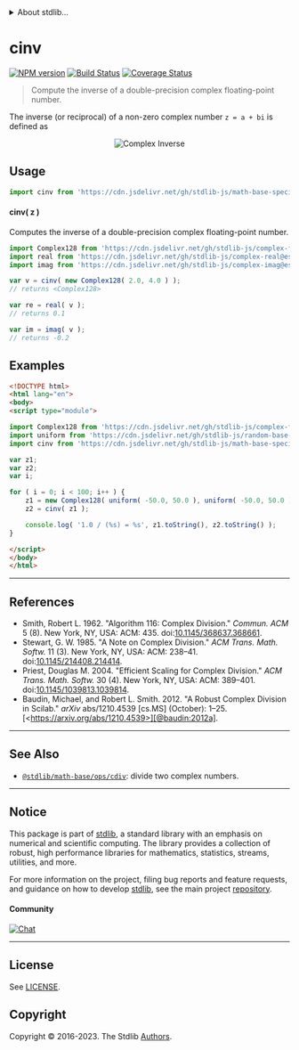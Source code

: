 <!--

@license Apache-2.0

Copyright (c) 2018 The Stdlib Authors.

Licensed under the Apache License, Version 2.0 (the "License");
you may not use this file except in compliance with the License.
You may obtain a copy of the License at

   http://www.apache.org/licenses/LICENSE-2.0

Unless required by applicable law or agreed to in writing, software
distributed under the License is distributed on an "AS IS" BASIS,
WITHOUT WARRANTIES OR CONDITIONS OF ANY KIND, either express or implied.
See the License for the specific language governing permissions and
limitations under the License.

-->


<details>
  <summary>
    About stdlib...
  </summary>
  <p>We believe in a future in which the web is a preferred environment for numerical computation. To help realize this future, we've built stdlib. stdlib is a standard library, with an emphasis on numerical and scientific computation, written in JavaScript (and C) for execution in browsers and in Node.js.</p>
  <p>The library is fully decomposable, being architected in such a way that you can swap out and mix and match APIs and functionality to cater to your exact preferences and use cases.</p>
  <p>When you use stdlib, you can be absolutely certain that you are using the most thorough, rigorous, well-written, studied, documented, tested, measured, and high-quality code out there.</p>
  <p>To join us in bringing numerical computing to the web, get started by checking us out on <a href="https://github.com/stdlib-js/stdlib">GitHub</a>, and please consider <a href="https://opencollective.com/stdlib">financially supporting stdlib</a>. We greatly appreciate your continued support!</p>
</details>

# cinv

[![NPM version][npm-image]][npm-url] [![Build Status][test-image]][test-url] [![Coverage Status][coverage-image]][coverage-url] <!-- [![dependencies][dependencies-image]][dependencies-url] -->

> Compute the inverse of a double-precision complex floating-point number.

<section class="intro">

The inverse (or reciprocal) of a non-zero complex number `z = a + bi` is defined as

<!-- <equation class="equation" label="eq:complex_inverse" align="center" raw="{\frac {1}{z}}=\frac{\bar{z}}{z{\bar{z}}} = \frac{a}{a^{2}+b^{2}} - \frac{b}{a^2+b^2}i." alt="Complex Inverse" > -->

<div class="equation" align="center" data-raw-text="{\frac {1}{z}}=\frac{\bar{z}}{z{\bar{z}}} = \frac{a}{a^{2}+b^{2}} - \frac{b}{a^2+b^2}i." data-equation="eq:complex_inverse">
    <img src="https://cdn.jsdelivr.net/gh/stdlib-js/stdlib@026bc0ee34051ddb44f3222f620bc7a300b9799e/lib/node_modules/@stdlib/math/base/special/cinv/docs/img/equation_complex_inverse.svg" alt="Complex Inverse">
    <br>
</div>

<!-- </equation> -->

</section>

<!-- /.intro -->



<section class="usage">

## Usage

```javascript
import cinv from 'https://cdn.jsdelivr.net/gh/stdlib-js/math-base-special-cinv@esm/index.mjs';
```

#### cinv( z )

Computes the inverse of a double-precision complex floating-point number.

```javascript
import Complex128 from 'https://cdn.jsdelivr.net/gh/stdlib-js/complex-float64@esm/index.mjs';
import real from 'https://cdn.jsdelivr.net/gh/stdlib-js/complex-real@esm/index.mjs';
import imag from 'https://cdn.jsdelivr.net/gh/stdlib-js/complex-imag@esm/index.mjs';

var v = cinv( new Complex128( 2.0, 4.0 ) );
// returns <Complex128>

var re = real( v );
// returns 0.1

var im = imag( v );
// returns -0.2
```

</section>

<!-- /.usage -->

<section class="examples">

## Examples

<!-- eslint no-undef: "error" -->

```html
<!DOCTYPE html>
<html lang="en">
<body>
<script type="module">

import Complex128 from 'https://cdn.jsdelivr.net/gh/stdlib-js/complex-float64@esm/index.mjs';
import uniform from 'https://cdn.jsdelivr.net/gh/stdlib-js/random-base-uniform@esm/index.mjs';
import cinv from 'https://cdn.jsdelivr.net/gh/stdlib-js/math-base-special-cinv@esm/index.mjs';

var z1;
var z2;
var i;

for ( i = 0; i < 100; i++ ) {
    z1 = new Complex128( uniform( -50.0, 50.0 ), uniform( -50.0, 50.0 ) );
    z2 = cinv( z1 );

    console.log( '1.0 / (%s) = %s', z1.toString(), z2.toString() );
}

</script>
</body>
</html>
```

</section>

<!-- /.examples -->

<!-- C interface documentation. -->



* * *

<section class="references">

## References

-   Smith, Robert L. 1962. "Algorithm 116: Complex Division." _Commun. ACM_ 5 (8). New York, NY, USA: ACM: 435. doi:[10.1145/368637.368661][@smith:1962a].
-   Stewart, G. W. 1985. "A Note on Complex Division." _ACM Trans. Math. Softw._ 11 (3). New York, NY, USA: ACM: 238–41. doi:[10.1145/214408.214414][@stewart:1985a].
-   Priest, Douglas M. 2004. "Efficient Scaling for Complex Division." _ACM Trans. Math. Softw._ 30 (4). New York, NY, USA: ACM: 389–401. doi:[10.1145/1039813.1039814][@priest:2004a].
-   Baudin, Michael, and Robert L. Smith. 2012. "A Robust Complex Division in Scilab." _arXiv_ abs/1210.4539 \[cs.MS] (October): 1–25. [&lt;https://arxiv.org/abs/1210.4539>][@baudin:2012a].

</section>

<!-- /.references -->

<!-- Section for related `stdlib` packages. Do not manually edit this section, as it is automatically populated. -->

<section class="related">

* * *

## See Also

-   <span class="package-name">[`@stdlib/math-base/ops/cdiv`][@stdlib/math/base/ops/cdiv]</span><span class="delimiter">: </span><span class="description">divide two complex numbers.</span>

</section>

<!-- /.related -->

<!-- Section for all links. Make sure to keep an empty line after the `section` element and another before the `/section` close. -->


<section class="main-repo" >

* * *

## Notice

This package is part of [stdlib][stdlib], a standard library with an emphasis on numerical and scientific computing. The library provides a collection of robust, high performance libraries for mathematics, statistics, streams, utilities, and more.

For more information on the project, filing bug reports and feature requests, and guidance on how to develop [stdlib][stdlib], see the main project [repository][stdlib].

#### Community

[![Chat][chat-image]][chat-url]

---

## License

See [LICENSE][stdlib-license].


## Copyright

Copyright &copy; 2016-2023. The Stdlib [Authors][stdlib-authors].

</section>

<!-- /.stdlib -->

<!-- Section for all links. Make sure to keep an empty line after the `section` element and another before the `/section` close. -->

<section class="links">

[npm-image]: http://img.shields.io/npm/v/@stdlib/math-base-special-cinv.svg
[npm-url]: https://npmjs.org/package/@stdlib/math-base-special-cinv

[test-image]: https://github.com/stdlib-js/math-base-special-cinv/actions/workflows/test.yml/badge.svg?branch=main
[test-url]: https://github.com/stdlib-js/math-base-special-cinv/actions/workflows/test.yml?query=branch:main

[coverage-image]: https://img.shields.io/codecov/c/github/stdlib-js/math-base-special-cinv/main.svg
[coverage-url]: https://codecov.io/github/stdlib-js/math-base-special-cinv?branch=main

<!--

[dependencies-image]: https://img.shields.io/david/stdlib-js/math-base-special-cinv.svg
[dependencies-url]: https://david-dm.org/stdlib-js/math-base-special-cinv/main

-->

[chat-image]: https://img.shields.io/gitter/room/stdlib-js/stdlib.svg
[chat-url]: https://app.gitter.im/#/room/#stdlib-js_stdlib:gitter.im

[stdlib]: https://github.com/stdlib-js/stdlib

[stdlib-authors]: https://github.com/stdlib-js/stdlib/graphs/contributors

[umd]: https://github.com/umdjs/umd
[es-module]: https://developer.mozilla.org/en-US/docs/Web/JavaScript/Guide/Modules

[deno-url]: https://github.com/stdlib-js/math-base-special-cinv/tree/deno
[umd-url]: https://github.com/stdlib-js/math-base-special-cinv/tree/umd
[esm-url]: https://github.com/stdlib-js/math-base-special-cinv/tree/esm
[branches-url]: https://github.com/stdlib-js/math-base-special-cinv/blob/main/branches.md

[stdlib-license]: https://raw.githubusercontent.com/stdlib-js/math-base-special-cinv/main/LICENSE

[@smith:1962a]: https://doi.org/10.1145/368637.368661

[@stewart:1985a]: https://doi.org/10.1145/214408.214414

[@priest:2004a]: https://doi.org/10.1145/1039813.1039814

[@baudin:2012a]: https://arxiv.org/abs/1210.4539

<!-- <related-links> -->

[@stdlib/math/base/ops/cdiv]: https://github.com/stdlib-js/math-base-ops-cdiv/tree/esm

<!-- </related-links> -->

</section>

<!-- /.links -->
